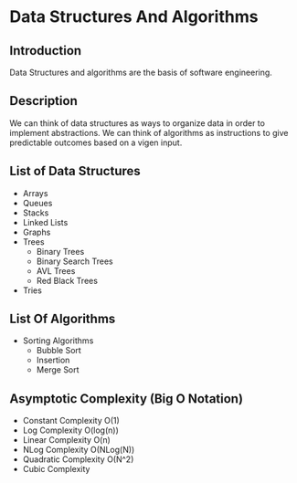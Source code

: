 # Data Structures And Algorithms

## Introduction

Data Structures and algorithms are the basis of software engineering. 

## Description

We can think of data structures as ways to organize data in order to implement abstractions. 
We can think of algorithms as instructions to give predictable outcomes based on a vigen input. 

## List of Data Structures

* Arrays
* Queues
* Stacks
* Linked Lists
* Graphs
* Trees
    - Binary Trees
    - Binary Search Trees
    - AVL Trees
    - Red Black Trees
* Tries

## List Of Algorithms

* Sorting Algorithms
    - Bubble Sort
    - Insertion
    - Merge Sort

## Asymptotic Complexity (Big O Notation)

* Constant Complexity O(1)
* Log Complexity O(log(n))
* Linear Complexity O(n)
* NLog Complexity O(NLog(N))
* Quadratic Complexity O(N^2)
* Cubic Complexity  